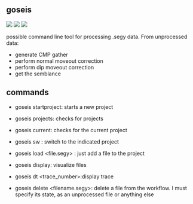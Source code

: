 ## goseis

<div>
  <img src="https://img.shields.io/github/last-commit/nahuelmol/rustserver"/>
  <img src="https://img.shields.io/github/languages/code-size/nahuelmol/rustserver"/>
  <img src="https://img.shields.io/github/languages/top/nahuelmol/rustserver"/>
</div>

possible command line tool for processing .segy data. From unprocessed data:
* generate CMP gather
* perform normal moveout correction
* perform dip moveout correction
* get the semblance

## commands


+ goseis startproject: starts a new project
+ goseis projects: checks for projects
+ goseis current: checks for the current project
+ goseis sw <project>: switch to the indicated project

+ goseis load <file.segy> : just add a file to the project
+ goseis display: visualize files
+ goseis dt <trace_number>:display trace
+ goseis delete <filename.segy>: delete a file from the workflow. I must specify its state, as an unprocessed file or anything else

